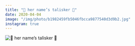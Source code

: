 ```yaml
---
title: "🥃 her name’s talisker 🥃"
date: 2020-04-04
image: "/img/photo/b1982459fb5046fbcca9877540d3d9b2.jpg"
instagram: true
---
```


![🥃 her name’s talisker 🥃](/img/photo/b1982459fb5046fbcca9877540d3d9b2.jpg)
